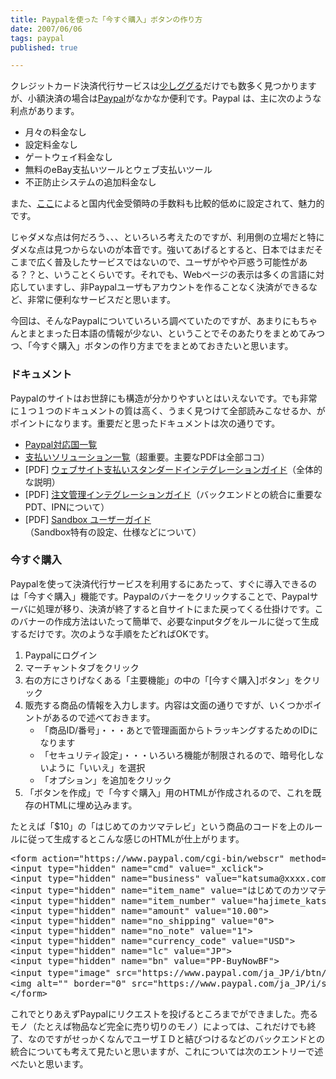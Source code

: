 ```yaml
---
title: Paypalを使った「今すぐ購入」ボタンの作り方
date: 2007/06/06
tags: paypal
published: true

---
```


<p>クレジットカード決済代行サービスは<a href="http://www.google.co.jp/search?hl=ja&client=firefox&rls=org.mozilla%3Aja%3Aofficial&hs=9qv&q=%E3%82%AF%E3%83%AC%E3%82%B8%E3%83%83%E3%83%88%E3%82%AB%E3%83%BC%E3%83%89%E3%80%80%E6%B1%BA%E6%B8%88%E4%BB%A3%E8%A1%8C&btnG=%E6%A4%9C%E7%B4%A2&lr=lang_ja">少しググる</a>だけでも数多く見つかりますが、小額決済の場合は<a href="https://www.paypal.com/j1">Paypal</a>がなかなか便利です。Paypal
は、主に次のような利点があります。</p>

<p>
<ul>
<li>月々の料金なし</li>
<li>設定料金なし</li>
<li>ゲートウェイ料金なし</li>
<li>無料のeBay支払いツールとウェブ支払いツール</li>
<li>不正防止システムの追加料金なし</li>
</ul>
</p>

<p>また、<a href="https://www.paypal.com/j1/cgi-bin/webscr?cmd=_display-receiving-fees-outside">ここ</a>によると国内代金受領時の手数料も比較的低めに設定されて、魅力的です。</p>

<p>じゃダメな点は何だろう、、、といろいろ考えたのですが、利用側の立場だと特にダメな点は見つからないのが本音です。強いてあげるとすると、日本ではまだそこまで広く普及したサービスではないので、ユーザがやや戸惑う可能性がある？？と、いうことくらいです。それでも、Webページの表示は多くの言語に対応していますし、非Paypalユーザもアカウントを作ることなく決済ができるなど、非常に便利なサービスだと思います。</p>

<p>今回は、そんなPaypalについていろいろ調べていたのですが、あまりにもちゃんとまとまった日本語の情報が少ない、ということでそのあたりをまとめてみつつ、「今すぐ購入」ボタンの作り方までをまとめておきたいと思います。</p>

<h3>ドキュメント</h3>
<p>Paypalのサイトはお世辞にも構造が分かりやすいとはいえないです。でも非常に１つ１つのドキュメントの質は高く、うまく見つけて全部読みこなせるか、がポイントになります。重要だと思ったドキュメントは次の通りです。</p>

<ul>
<li><a href="https://www.paypal.com/j1/cgi-bin/webscr?cmd=_display-approved-signup-countries-outside">Paypal対応国一覧</a></li>
<li><a href="https://www.paypal.com/j1/cgi-bin/webscr?cmd=_resource-center">支払いソリューション一覧</a>（超重要。主要なPDFは全部ココ）</li>
<li>[PDF] <a href="https://www.paypalobjects.com/WEBSCR-460-20070530-1/ja_JP/JP/pdf/PP_WebsitePaymentsStandard_IntegrationGuide.pdf">ウェブサイト支払いスタンダードインテグレーションガイド</a>（全体的な説明）</li>
<li>[PDF] <a href="https://www.paypalobjects.com/WEBSCR-460-20070530-1/ja_JP/JP/pdf/PP_OrderManagement_IntegrationGuide.pdf">注文管理インテグレーションガイド</a>（バックエンドとの統合に重要なPDT、IPNについて）</li>
<li>[PDF] <a href="https://www.paypalobjects.com/WEBSCR-460-20070530-1/ja_JP/pdf/PP_Sandbox_UserGuide.pdf">Sandbox ユーザーガイド</a> （Sandbox特有の設定、仕様などについて）</li>
</ul>


<h3>今すぐ購入</h3>
<p>Paypalを使って決済代行サービスを利用するにあたって、すぐに導入できるのは「今すぐ購入」機能です。Paypalのバナーをクリックすることで、Paypalサーバに処理が移り、決済が終了すると自サイトにまた戻ってくる仕掛けです。このバナーの作成方法はいたって簡単で、必要なinputタグをルールに従って生成するだけです。次のような手順をたどればOKです。</p>
<ol>
<li>Paypalにログイン</li>
<li>マーチャントタブをクリック</li>
<li>右の方にさりげなくある「主要機能」の中の「[今すぐ購入]ボタン」をクリック</li>
<li>販売する商品の情報を入力します。内容は文面の通りですが、いくつかポイントがあるので述べておきます。
<ul>
<li>「商品ID/番号」・・・あとで管理画面からトラッキングするためのIDになります</li>
<li>「セキュリティ設定」・・・いろいろ機能が制限されるので、暗号化しないように「いいえ」を選択</li>
<li>「オプション」を追加をクリック</li>
</ul>
</li>
<li>「ボタンを作成」で「今すぐ購入」用のHTMLが作成されるので、これを既存のHTMLに埋め込みます。</li>
</ol>

<p>たとえば「$10」の「はじめてのカツマテレビ」という商品のコードを上のルールに従って生成するとこんな感じのHTMLが仕上がります。</p>

<p><pre>
&lt;form action="https://www.paypal.com/cgi-bin/webscr" method="post"&gt;
&lt;input type="hidden" name="cmd" value="_xclick"&gt;
&lt;input type="hidden" name="business" value="katsuma@xxxx.com"&gt;
&lt;input type="hidden" name="item_name" value="はじめてのカツマテレビ"&gt;
&lt;input type="hidden" name="item_number" value="hajimete_katsumatv"&gt;
&lt;input type="hidden" name="amount" value="10.00"&gt;
&lt;input type="hidden" name="no_shipping" value="0"&gt;
&lt;input type="hidden" name="no_note" value="1"&gt;
&lt;input type="hidden" name="currency_code" value="USD"&gt;
&lt;input type="hidden" name="lc" value="JP"&gt;
&lt;input type="hidden" name="bn" value="PP-BuyNowBF"&gt;
&lt;input type="image" src="https://www.paypal.com/ja_JP/i/btn/x-click-but23.gif" border="0" name="submit" alt="お支払いはPayPalで - 迅速、無料、安全です"&gt;
&lt;img alt="" border="0" src="https://www.paypal.com/ja_JP/i/scr/pixel.gif" width="1" height="1"&gt;
&lt;/form&gt;
</pre></p>

<p>これでとりあえずPaypalにリクエストを投げるところまでができました。売るモノ（たとえば物品など完全に売り切りのモノ）によっては、これだけでも終了、なのですがせっかくなんでユーザＩＤと結びつけるなどのバックエンドとの統合についても考えて見たいと思いますが、これについては次のエントリーで述べたいと思います。</p>

